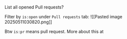 List all opened Pull requests?

Filter by `is:open` under `Pull requests` tab:
![[Pasted image 20250511030820.png]]

Btw `is:pr` means pull request. More about this at